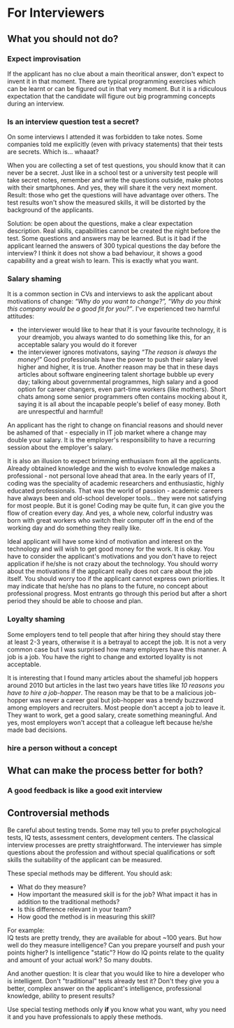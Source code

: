 # For Interviewers

## What you should not do?

### Expect improvisation
If the applicant has no clue about a main theoritical answer, don't expect to invent it in that moment. There are typical programming exercises which can be learnt or can be figured out in that very moment. But it is a ridiculous expectation that the candidate will figure out big programming concepts during an interview.

### Is an interview question test a secret?
On some interviews I attended it was forbidden to take notes. Some companies told me explicitly (even with privacy statements) that their tests are secrets. Which is... whaaat?

When you are collecting a set of test questions, you should know that it can never be a secret. Just like in a school test or a university test people will take secret notes, remember and write the questions outside, make photos with their smartphones. And yes, they will share it the very next moment. Result: those who get the questions will have advantage over others. The test results won't show the measured skills, it will be distorted by the background of the applicants.

Solution: be open about the questions, make a clear expectation description. Real skills, capabilities cannot be created the night before the test. Some questions and answers may be learned. But is it bad if the applicant learned the answers of 300 typical questions the day before the interview? I think it does not show a bad behaviour, it shows a good capability and a great wish to learn. This is exactly what you want.

### Salary shaming
It is a common section in CVs and interviews to ask the applicant about motivations of change: _“Why do you want to change?”, “Why do you think this company would be a good fit for you?”_. I've experienced two harmful attitudes:
 * the interviewer would like to hear that it is your favourite technology, it is your dreamjob, you always wanted to do something like this, for an acceptable salary you would do it forever
 * the interviewer ignores motivatons, saying _“The reason is always the money!”_ Good professionals have the power to push their salary level higher and higher, it is true. Another reason may be that in these days articles about software engineering talent shortage bubble up every day; talking about governmental programmes, high salary and a good option for career changers, even part-time workers (like mothers). Short chats among some senior programmers often contains mocking about it, saying it is all about the incapable people's belief of easy money.
Both are unrespectful and harmful! 

An applicant has the right to change on financial reasons and should never be ashamed of that - especially in IT job market where a change may double your salary. It is the employer's responsibility to have a recurring session about the employer's salary.

It is also an illusion to expect brimming enthusiasm from all the applicants. Already obtained knowledge and the wish to evolve knowledge makes a professional - not personal love ahead that area. In the early years of IT, coding was the speciality of academic researchers and enthusiastic, highly educated professionals. That was the world of passion - academic careers have always been and old-school developer tools... they were not satisfying for most people. But it is gone! Coding may be quite fun, it can give you the flow of creation every day. And yes, a whole new, colorful industry was born with great workers who switch their computer off in the end of the working day and do something they really like.

Ideal applicant will have some kind of motivation and interest on the technology and will wish to get good money for the work. It is okay. You have to consider the applicant's motivations and you don't have to reject application if he/she is not crazy about the technology. You should worry about the motivations if the applicant really does not care about the job itself. You should worry too if the applicant cannot express own priorities. It may indicate that he/she has no plans to the future, no concept about professional progress. Most entrants go through this period but after a short period they should be able to choose and plan. 

### Loyalty shaming
Some employers tend to tell people that after hiring they should stay there at least 2-3 years, otherwise it is a betrayal to accept the job. It is not a very common case but I was surprised how many employers have this manner. A job is a job. You have the right to change and extorted loyality is not acceptable.

It is interesting that I found many articles about the shameful job hoppers around 2010 but articles in the last two years have titles like _10 reasons you have to hire a job-hopper_. The reason may be that to be a malicious
job-hopper was never a career goal but job-hopper was a trendy buzzword among employers and recruiters. Most people don't accept a job to leave it. They want to work, get a good salary, create something meaningful. And yes, most employers won't accept that a colleague left because he/she made bad decisions.

### hire a person without a concept

## What can make the process better for both?

### A good feedback is like a good exit interview

## Controversial methods
Be careful about testing trends. Some may tell you to prefer psychological tests, IQ tests, assessment centers, development centers. The classical interview processes are pretty straightforward. The interviewer has simple questions about the profession and without special 
qualifications or soft skills the suitability of the applicant can be measured.

These special methods may be different. You should ask:
- What do they measure?
- How important the measured skill is for the job? What impact it has in addition to the traditional methods?
- Is this difference relevant in your team?
- How good the method is in measuring this skill?

For example:  
IQ tests are pretty trendy, they are available for about ~100 years. But how well do they measure intelligence? Can you prepare yourself and push your points higher? Is intelligence "static"? How do IQ points relate to the quality and amount of your actual work? So many doubts.

And another question: It is clear that you would like to hire a developer who is intelligent. Don't "traditional" tests already test it? Don't they give you a better, complex answer on the applicant's intelligence, professional knowledge, ability to present results?

Use special testing methods only __if__ you know what you want, why you need it and you have professionals to apply these methods.